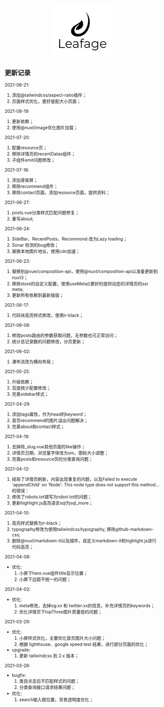 <p align="center">
  <a href="https://www.leafage.top" title="logo" target="_blank">
    <img alt="Leafage Logo" width="200" src="static/logo.svg">
  </a>
</p>

## 更新记录

2021-08-21:
  1. 添加@tailwindcss/aspect-ratio插件；
  2. 页面样式优化，更好是配大小页面；

2021-08-19:
  1. 更新依赖；
  2. 使用@nuxt/image优化图片加载；

2021-07-20:
  1. 配置resource页；
  2. 移除详情页的recentDatas组件；
  3. 子组件emit问题修改；

2021-07-18:
  1. 添加骨架屏；
  2. 移除recommend组件；
  3. 移除contact页面，添加resource页面，提供资料；

2021-06-27:
  1. posts.vue分类样式匹配问题修复；
  2. 重写about;

2021-06-24: 
  1. SideBar、RecentPosts、Recommond 改为Lazy loading；
  2. Sonar 检测的bug修改；
  3. 替换本地图片地址，使用cdn加速；

2021-06-23: 
  1. 替换到@vue/composition-api，使用@nuxt/composition-api以准备更新到nuxt3；
  2. 移除store的自定义配置，使用useMeta()更好的提供动态的详情页的ssr meta;
  3. 更新所有依赖到最新版版；

2021-06-17: 
  1. 代码块高亮样式修改，使用ir-black；

2021-06-06: 
  1. 修改posts路由的参数获取问题，无参数也可正常访问；
  2. 统计总记录数的问题修改，分页更新；

2021-06-02: 
  1. 瀑布流改为横向布局；

2021-05-25: 
  1. 升级依赖；
  2. 百度统计配置修改；
  3. 完善sidebar样式；

2021-04-29: 
  1. 添加tags属性，作为head的keyword；
  2. 首页recommend的图片溢出问题解决；
  3. 完善about和contact样式；

2021-04-19: 
  1. 去掉除_slug.vue其他页面的like操作；
  2. 详情页日期，浏览量字体改为sm，图标大小调整；
  3. 完善posts和resource页的分类查询问题；

2021-04-12: 
  1. 结局了详情页刷新，内容出现重复的问题，以及Failed to execute 'appendChild' on 'Node': This node type does not support this method...的错误：
  2. 修改了robots.txt错写为robot.txt的问题；
  3. 更新highlight.js高亮语言sql为sql_more；

2021-04-10: 
  1. 高亮样式替换为ir-black；
  2. typography修改为使用tailwindcss/typography, 移除github-markdown-css;
  3. 删除@nuxt/markdown-it以及插件，自定义markdown-it和highlight.js进行代码高亮；

2021-04-06: 
- 优化: 
  1. 小屏下hero.vue组件title显示位置；
  2. 小屏下边距不统一的问题；

2021-04-02: 
- 优化: 
  1. meta修改，去掉og:xx 和 twitter:xx的信息，补充详情页的keywords；
  2. 优化详情页下topThree图片质量低的问题；

2021-03-29: 
- 优化: 
  1. 小屏样式优化，主要优化首页图片大小问题；
  2. 根据 lighthouse、google speed test 结果，进行部分页面的优化；
- upgrade:
  1. 更新 tailwindcss 到 2.x 版本；

2021-03-28: 
- bugfix: 
  1. 类目点击后不匹配样式的问题；
  2. 分类查询接口请求结果问题；
- 优化:
  1. search输入框位置，背景透明度优化； 
